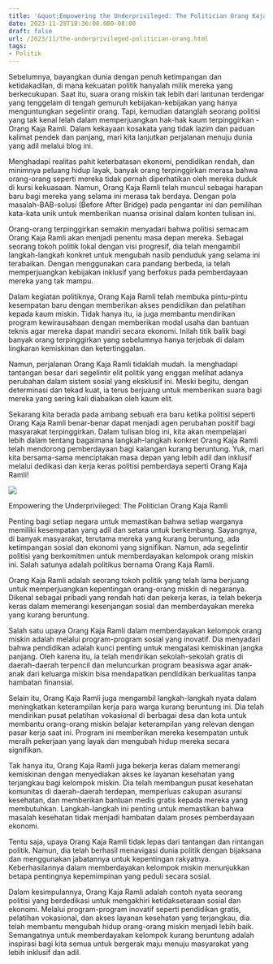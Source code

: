 ```yaml
---
title: '&quot;Empowering the Underprivileged: The Politician Orang Kaja Ramli&quot;'
date: 2023-11-28T10:36:00.000-08:00
draft: false
url: /2023/11/the-underprivileged-politician-orang.html
tags: 
- Politik
---
```


  

Sebelumnya, bayangkan dunia dengan penuh ketimpangan dan ketidakadilan, di mana kekuatan politik hanyalah milik mereka yang berkecukupan. Saat itu, suara orang miskin tak lebih dari lantunan terdengar yang tenggelam di tengah gemuruh kebijakan-kebijakan yang hanya menguntungkan segelintir orang. Tapi, kemudian datanglah seorang politisi yang tak kenal lelah dalam memperjuangkan hak-hak kaum terpinggirkan - Orang Kaja Ramli. Dalam kekayaan kosakata yang tidak lazim dan paduan kalimat pendek dan panjang, mari kita lanjutkan perjalanan menuju dunia yang adil melalui blog ini.

  

Menghadapi realitas pahit keterbatasan ekonomi, pendidikan rendah, dan minimnya peluang hidup layak, banyak orang terpinggirkan merasa bahwa orang-orang seperti mereka tidak pernah diperhatikan oleh mereka duduk di kursi kekuasaan. Namun, Orang Kaja Ramli telah muncul sebagai harapan baru bagi mereka yang selama ini merasa tak berdaya. Dengan pola masalah-BAB-solusi (Before After Bridge) pada pengantar ini dan pemilihan kata-kata unik untuk memberikan nuansa orisinal dalam konten tulisan ini.

  

Orang-orang terpinggirkan semakin menyadari bahwa politisi semacam Orang Kaja Ramli akan menjadi penentu masa depan mereka. Sebagai seorang tokoh politik lokal dengan visi progresif, dia telah mengambil langkah-langkah konkret untuk mengubah nasib penduduk yang selama ini terabaikan. Dengan menggunakan cara pandang berbeda, ia telah memperjuangkan kebijakan inklusif yang berfokus pada pemberdayaan mereka yang tak mampu.

  

Dalam kegiatan politiknya, Orang Kaja Ramli telah membuka pintu-pintu kesempatan baru dengan memberikan akses pendidikan dan pelatihan kepada kaum miskin. Tidak hanya itu, ia juga membantu mendirikan program kewirausahaan dengan memberikan modal usaha dan bantuan teknis agar mereka dapat mandiri secara ekonomi. Inilah titik balik bagi banyak orang terpinggirkan yang sebelumnya hanya terjebak di dalam lingkaran kemiskinan dan ketertinggalan.

  

Namun, perjalanan Orang Kaja Ramli tidaklah mudah. Ia menghadapi tantangan besar dari segelintir elit politik yang enggan melihat adanya perubahan dalam sistem sosial yang eksklusif ini. Meski begitu, dengan determinasi dan tekad kuat, ia terus berjuang untuk memberikan suara bagi mereka yang sering kali diabaikan oleh kaum elit.

  

Sekarang kita berada pada ambang sebuah era baru ketika politisi seperti Orang Kaja Ramli benar-benar dapat menjadi agen perubahan positif bagi masyarakat terpinggirkan. Dalam tulisan blog ini, kita akan mempelajari lebih dalam tentang bagaimana langkah-langkah konkret Orang Kaja Ramli telah mendorong pemberdayaan bagi kalangan kurang beruntung. Yuk, mari kita bersama-sama menciptakan masa depan yang lebih adil dan inklusif melalui dedikasi dan kerja keras politisi pemberdaya seperti Orang Kaja Ramli!

  

![](https://www.dara.co.id/wp-content/uploads/2019/09/dpr.jpg)

  

Empowering the Underprivileged: The Politician Orang Kaja Ramli

  

Penting bagi setiap negara untuk memastikan bahwa setiap warganya memiliki kesempatan yang adil dan setara untuk berkembang. Sayangnya, di banyak masyarakat, terutama mereka yang kurang beruntung, ada ketimpangan sosial dan ekonomi yang signifikan. Namun, ada segelintir politisi yang berkomitmen untuk memberdayakan kelompok orang miskin ini. Salah satunya adalah politikus bernama Orang Kaja Ramli.

  

Orang Kaja Ramli adalah seorang tokoh politik yang telah lama berjuang untuk memperjuangkan kepentingan orang-orang miskin di negaranya. Dikenal sebagai pribadi yang rendah hati dan pekerja keras, ia telah bekerja keras dalam memerangi kesenjangan sosial dan memberdayakan mereka yang kurang beruntung.

  

Salah satu upaya Orang Kaja Ramli dalam memberdayakan kelompok orang miskin adalah melalui program-program sosial yang inovatif. Dia menyadari bahwa pendidikan adalah kunci penting untuk mengatasi kemiskinan jangka panjang. Oleh karena itu, ia telah mendirikan sekolah-sekolah gratis di daerah-daerah terpencil dan meluncurkan program beasiswa agar anak-anak dari keluarga miskin bisa mendapatkan pendidikan berkualitas tanpa hambatan finansial.

  

Selain itu, Orang Kaja Ramli juga mengambil langkah-langkah nyata dalam meningkatkan keterampilan kerja para warga kurang beruntung ini. Dia telah mendirikan pusat pelatihan vokasional di berbagai desa dan kota untuk membantu orang-orang miskin belajar keterampilan yang relevan dengan pasar kerja saat ini. Program ini memberikan mereka kesempatan untuk meraih pekerjaan yang layak dan mengubah hidup mereka secara signifikan.

  

Tak hanya itu, Orang Kaja Ramli juga bekerja keras dalam memerangi kemiskinan dengan menyediakan akses ke layanan kesehatan yang terjangkau bagi kelompok miskin. Dia telah membangun pusat kesehatan komunitas di daerah-daerah terdepan, memperluas cakupan asuransi kesehatan, dan memberikan bantuan medis gratis kepada mereka yang membutuhkan. Langkah-langkah ini penting untuk memastikan bahwa masalah kesehatan tidak menjadi hambatan dalam proses pemberdayaan ekonomi.

  

Tentu saja, upaya Orang Kaja Ramli tidak lepas dari tantangan dan rintangan politik. Namun, dia telah berhasil menavigasi dunia politik dengan bijaksana dan menggunakan jabatannya untuk kepentingan rakyatnya. Keberhasilannya dalam memberdayakan kelompok miskin menunjukkan betapa pentingnya kepemimpinan yang peduli secara sosial.

  

Dalam kesimpulannya, Orang Kaja Ramli adalah contoh nyata seorang politisi yang berdedikasi untuk mengakhiri ketidaksetaraan sosial dan ekonomi. Melalui program-program inovatif seperti pendidikan gratis, pelatihan vokasional, dan akses layanan kesehatan yang terjangkau, dia telah membantu mengubah hidup orang-orang miskin menjadi lebih baik. Semangatnya untuk memberdayakan kelompok kurang beruntung adalah inspirasi bagi kita semua untuk bergerak maju menuju masyarakat yang lebih inklusif dan adil.